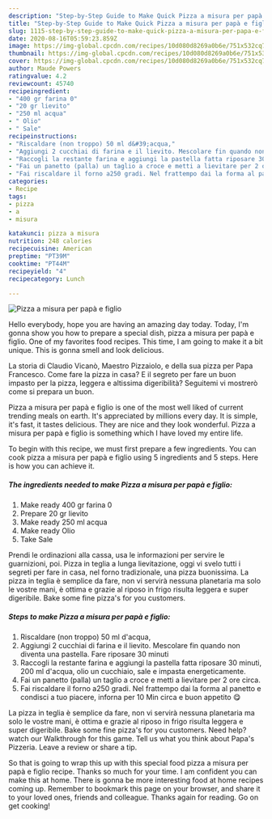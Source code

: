 ```yaml
---
description: "Step-by-Step Guide to Make Quick Pizza a misura per papà e figlio"
title: "Step-by-Step Guide to Make Quick Pizza a misura per papà e figlio"
slug: 1115-step-by-step-guide-to-make-quick-pizza-a-misura-per-papa-e-figlio
date: 2020-08-16T05:59:23.859Z
image: https://img-global.cpcdn.com/recipes/10d080d8269a0b6e/751x532cq70/pizza-a-misura-per-papa-e-figlio-recipe-main-photo.jpg
thumbnail: https://img-global.cpcdn.com/recipes/10d080d8269a0b6e/751x532cq70/pizza-a-misura-per-papa-e-figlio-recipe-main-photo.jpg
cover: https://img-global.cpcdn.com/recipes/10d080d8269a0b6e/751x532cq70/pizza-a-misura-per-papa-e-figlio-recipe-main-photo.jpg
author: Maude Powers
ratingvalue: 4.2
reviewcount: 45740
recipeingredient:
- "400 gr farina 0"
- "20 gr lievito"
- "250 ml acqua"
- " Olio"
- " Sale"
recipeinstructions:
- "Riscaldare (non troppo) 50 ml d&#39;acqua,"
- "Aggiungi 2 cucchiai di farina e il lievito. Mescolare fin quando non diventa una pastella. Fare riposare 30 minuti"
- "Raccogli la restante farina e aggiungi la pastella fatta riposare 30 minuti, 200 ml d&#39;acqua, olio un cucchiaio, sale e impasta energeticamente."
- "Fai un panetto (palla) un taglio a croce e metti a lievitare per 2 ore circa."
- "Fai riscaldare il forno a250 gradi. Nel frattempo dai la forma al panetto e condisci a tuo piacere, inforna per 10 Min circa e buon appetito 😋"
categories:
- Recipe
tags:
- pizza
- a
- misura

katakunci: pizza a misura 
nutrition: 248 calories
recipecuisine: American
preptime: "PT39M"
cooktime: "PT44M"
recipeyield: "4"
recipecategory: Lunch

---
```



![Pizza a misura per papà e figlio](https://img-global.cpcdn.com/recipes/10d080d8269a0b6e/751x532cq70/pizza-a-misura-per-papa-e-figlio-recipe-main-photo.jpg)

Hello everybody, hope you are having an amazing day today. Today, I'm gonna show you how to prepare a special dish, pizza a misura per papà e figlio. One of my favorites food recipes. This time, I am going to make it a bit unique. This is gonna smell and look delicious.

La storia di Claudio Vicanò, Maestro Pizzaiolo, e della sua pizza per Papa Francesco. Come fare la pizza in casa? E il segreto per fare un buon impasto per la pizza, leggera e altissima digeribilità? Seguitemi vi mostrerò come si prepara un buon.

Pizza a misura per papà e figlio is one of the most well liked of current trending meals on earth. It's appreciated by millions every day. It is simple, it's fast, it tastes delicious. They are nice and they look wonderful. Pizza a misura per papà e figlio is something which I have loved my entire life.


To begin with this recipe, we must first prepare a few ingredients. You can cook pizza a misura per papà e figlio using 5 ingredients and 5 steps. Here is how you can achieve it.

<!--inarticleads1-->

##### The ingredients needed to make Pizza a misura per papà e figlio:

1. Make ready 400 gr farina 0
1. Prepare 20 gr lievito
1. Make ready 250 ml acqua
1. Make ready  Olio
1. Take  Sale


Prendi le ordinazioni alla cassa, usa le informazioni per servire le guarnizioni, poi. Pizza in teglia a lunga lievitazione, oggi vi svelo tutti i segreti per fare in casa, nel forno tradizionale, una pizza buonissima. La pizza in teglia è semplice da fare, non vi servirà nessuna planetaria ma solo le vostre mani, è ottima e grazie al riposo in frigo risulta leggera e super digeribile. Bake some fine pizza&#39;s for you customers. 

<!--inarticleads2-->

##### Steps to make Pizza a misura per papà e figlio:

1. Riscaldare (non troppo) 50 ml d&#39;acqua,
1. Aggiungi 2 cucchiai di farina e il lievito. Mescolare fin quando non diventa una pastella. Fare riposare 30 minuti
1. Raccogli la restante farina e aggiungi la pastella fatta riposare 30 minuti, 200 ml d&#39;acqua, olio un cucchiaio, sale e impasta energeticamente.
1. Fai un panetto (palla) un taglio a croce e metti a lievitare per 2 ore circa.
1. Fai riscaldare il forno a250 gradi. Nel frattempo dai la forma al panetto e condisci a tuo piacere, inforna per 10 Min circa e buon appetito 😋


La pizza in teglia è semplice da fare, non vi servirà nessuna planetaria ma solo le vostre mani, è ottima e grazie al riposo in frigo risulta leggera e super digeribile. Bake some fine pizza&#39;s for you customers. Need help? watch our Walkthrough for this game. Tell us what you think about Papa&#39;s Pizzeria. Leave a review or share a tip. 

So that is going to wrap this up with this special food pizza a misura per papà e figlio recipe. Thanks so much for your time. I am confident you can make this at home. There is gonna be more interesting food at home recipes coming up. Remember to bookmark this page on your browser, and share it to your loved ones, friends and colleague. Thanks again for reading. Go on get cooking!
